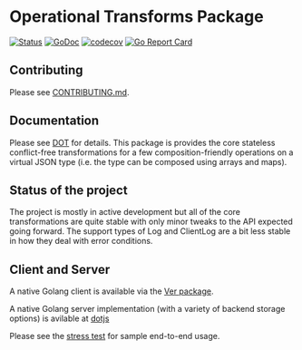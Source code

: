 # Operational Transforms Package

[![Status](https://travis-ci.org/dotchain/dot.svg?branch=master)](https://travis-ci.org/dotchain/dot?branch=master)
[![GoDoc](https://godoc.org/github.com/dotchain/dot?status.svg)](https://godoc.org/github.com/dotchain/dot)
[![codecov](https://codecov.io/gh/dotchain/dot/branch/master/graph/badge.svg)](https://codecov.io/gh/dotchain/dot)
[![Go Report Card](https://goreportcard.com/badge/github.com/dotchain/dot)](https://goreportcard.com/report/github.com/dotchain/dot)

## Contributing

Please see [CONTRIBUTING.md](CONTRIBUTING.md).

## Documentation

Please see [DOT](https://github.com/dotchain/site/blob/master/dot.md)
for details.  This package is provides the core stateless
conflict-free transformations for a few composition-friendly
operations on a virtual JSON type (i.e. the type can be composed using
arrays and maps).

## Status of the project

The project is mostly in active development but all of the core
transformations are quite stable with only minor tweaks to the API
expected going forward.  The support types of Log and ClientLog are a
bit less stable in how they deal with error conditions.

## Client and Server

A native Golang client is available via the [Ver
package](https://godoc.org/github.com/dotchain/ver). 

A native Golang server implementation (with a variety of backend
storage options) is avilable at
[dotjs](https://github.com/dotchain/dots) 

Please see the [stress
test](https://github.com/dotchain/dots/blob/master/tests/journal_stress.go)
for sample end-to-end usage.
